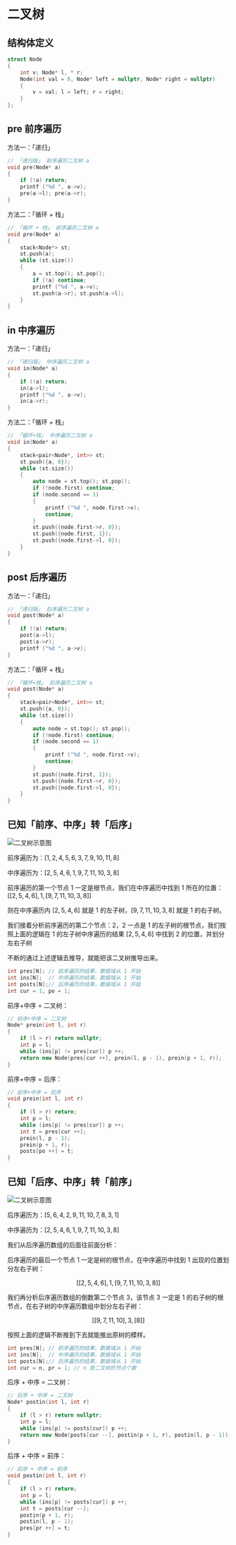 # 二叉树

## 结构体定义

```c++
struct Node
{
    int v; Node* l, * r;
    Node(int val = 0, Node* left = nullptr, Node* right = nullptr)
    {
        v = val; l = left; r = right;
    }
};
```

## pre 前序遍历

方法一：「递归」

```c++
// 「递归版」 前序遍历二叉树 a
void pre(Node* a)
{
    if (!a) return;
    printf ("%d ", a->v);
    pre(a->l); pre(a->r);
}
```

方法二：「循环 + 栈」

```c++
// 「循环 + 栈」 前序遍历二叉树 a
void pre(Node* a)
{
    stack<Node*> st; 
    st.push(a);
    while (st.size())
    {
        a = st.top(); st.pop();
        if (!a) continue;
        printf ("%d ", a->v);
        st.push(a->r); st.push(a->l);
    }
}
```

## in 中序遍历

方法一：「递归」

```c++
// 「递归版」 中序遍历二叉树 a
void in(Node* a)
{
    if (!a) return;
    in(a->l); 
    printf ("%d ", a->v);
    in(a->r);
}
```

方法二：「循环 + 栈」

```c++
// 「循环+栈」 中序遍历二叉树 a
void in(Node* a)
{
    stack<pair<Node*, int>> st;
    st.push({a, 0});
    while (st.size())
    {
        auto node = st.top(); st.pop();
        if (!node.first) continue;
        if (node.second == 1) 
        {
            printf ("%d ", node.first->v);
            continue;
        }
        st.push({node.first->r, 0});
        st.push({node.first, 1});
        st.push({node.first->l, 0});
    }
}
```

## post 后序遍历

方法一：「递归」

```c++
// 「递归版」 后序遍历二叉树 a
void post(Node* a)
{
    if (!a) return;
    post(a->l);
    post(a->r);
    printf ("%d ", a->v);
}
```

方法二：「循环 + 栈」

```c++
// 「循环+栈」 后序遍历二叉树 a
void post(Node* a)
{
    stack<pair<Node*, int>> st;
    st.push({a, 0});
    while (st.size())
    {
        auto node = st.top(); st.pop();
        if (!node.first) continue;
        if (node.second == 1)
        {
            printf ("%d ", node.first->v);
            continue;
        }
        st.push({node.first, 1});
        st.push({node.first->r, 0});
        st.push({node.first->l, 0});
    }
}
```

## 已知「前序、中序」转「后序」

![二叉树示意图](../../img/二叉树示意图.png)

前序遍历为：$[1, 2, 4, 5, 6, 3, 7, 9, 10, 11, 8]$

中序遍历为：$[2, 5, 4, 6, 1, 9, 7, 11, 10, 3, 8]$

前序遍历的第一个节点 1 一定是根节点，我们在中序遍历中找到 1 所在的位置：$[[2, 5, 4, 6], 1, [9, 7, 11, 10, 3, 8]]$

则在中序遍历内 $[2, 5, 4, 6]$ 就是 $1$ 的左子树，$[9, 7, 11, 10, 3, 8]$ 就是 $1$ 的右子树。

我们接着分析前序遍历的第二个节点：2，2 一点是 1 的左子树的根节点，我们按照上面的逻辑在 1 的左子树中序遍历的结果 $[2, 5, 4, 6]$ 中找到 2 的位置，并划分左右子树

不断的通过上述逻辑去推导，就能把该二叉树推导出来。

```c++
int pres[N]; // 前序遍历的结果，数据域从 1 开始
int ins[N];  // 中序遍历的结果，数据域从 1 开始
int posts[N];// 后序遍历的结果，数据域从 1 开始
int cur = 1, po = 1;
```

前序+中序 = 二叉树：

```c++
// 前序+中序 = 二叉树
Node* prein(int l, int r)
{
    if (l > r) return nullptr;
    int p = l;
    while (ins[p] != pres[cur]) p ++;
    return new Node(pres[cur ++], prein(l, p - 1), prein(p + 1, r));
}
```

前序+中序 = 后序：

```c++
// 前序+中序 = 后序
void prein(int l, int r)
{
    if (l > r) return;
    int p = l;
    while (ins[p] != pres[cur]) p ++;
    int t = pres[cur ++];
    prein(l, p - 1);
    prein(p + 1, r);
    posts[po ++] = t;
}
```

## 已知「后序、中序」转「前序」

![二叉树示意图](../../img/二叉树示意图.png)

后序遍历为：$[5, 6, 4, 2, 9, 11, 10, 7, 8, 3, 1]$

中序遍历为：$[2, 5, 4, 6, 1, 9, 7, 11, 10, 3, 8]$

我们从后序遍历数组的后面往前面分析：

后序遍历的最后一个节点 $1$ 一定是树的根节点，在中序遍历中找到 $1$ 出现的位置划分左右子树：

$$
[[2, 5, 4, 6], 1, [9, 7, 11, 10, 3, 8]]
$$

我们再分析后序遍历数组的倒数第二个节点 $3$，该节点 $3$ 一定是 $1$ 的右子树的根节点，在右子树的中序遍历数组中划分左右子树：

$$
[[9, 7, 11, 10], 3, [8]]
$$

按照上面的逻辑不断推到下去就能推出原树的模样。

```c++
int pres[N]; // 前序遍历的结果，数据域从 1 开始
int ins[N];  // 中序遍历的结果，数据域从 1 开始
int posts[N];// 后序遍历的结果，数据域从 1 开始
int cur = n, pr = 1; // n 是二叉树的节点个数
```

后序 + 中序 = 二叉树：

```c++
// 后序 + 中序 = 二叉树
Node* postin(int l, int r)
{
    if (l > r) return nullptr;
    int p = l;
    while (ins[p] != posts[cur]) p ++;
    return new Node(posts[cur --], postin(p + 1, r), postin(l, p - 1));
}
```

后序 + 中序 = 前序：

```c++
// 后序 + 中序 = 前序
void postin(int l, int r)
{
    if (l > r) return;
    int p = l;
    while (ins[p] != posts[cur]) p ++;
    int t = posts[cur --];
    postin(p + 1, r);
    postin(l, p - 1);
    pres[pr ++] = t;
}
```